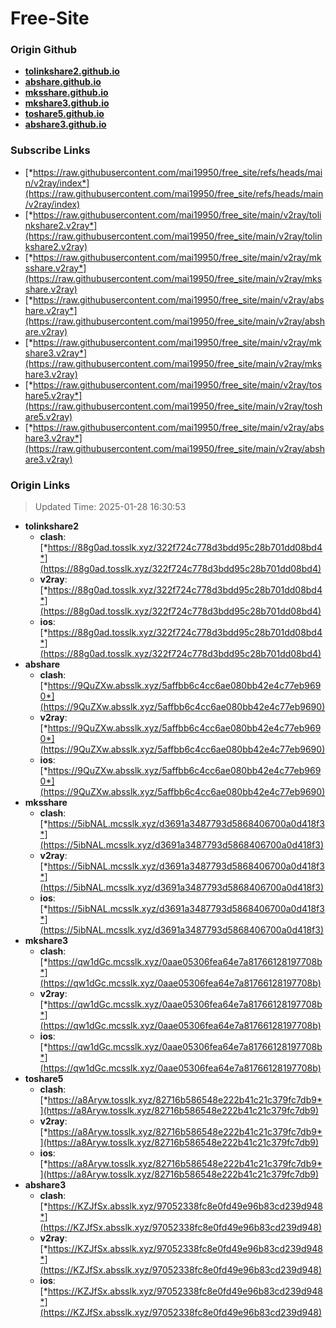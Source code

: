 # Free-Site

### Origin Github

- [**tolinkshare2.github.io**](https://github.com/tolinkshare2/tolinkshare2.github.io)
- [**abshare.github.io**](https://github.com/abshare/abshare.github.io)
- [**mksshare.github.io**](https://github.com/mksshare/mksshare.github.io)
- [**mkshare3.github.io**](https://github.com/mkshare3/mkshare3.github.io)
- [**toshare5.github.io**](https://github.com/toshare5/toshare5.github.io)
- [**abshare3.github.io**](https://github.com/abshare3/abshare3.github.io)

### Subscribe Links

- [*https://raw.githubusercontent.com/mai19950/free_site/refs/heads/main/v2ray/index*](https://raw.githubusercontent.com/mai19950/free_site/refs/heads/main/v2ray/index)
- [*https://raw.githubusercontent.com/mai19950/free_site/main/v2ray/tolinkshare2.v2ray*](https://raw.githubusercontent.com/mai19950/free_site/main/v2ray/tolinkshare2.v2ray)
- [*https://raw.githubusercontent.com/mai19950/free_site/main/v2ray/mksshare.v2ray*](https://raw.githubusercontent.com/mai19950/free_site/main/v2ray/mksshare.v2ray)
- [*https://raw.githubusercontent.com/mai19950/free_site/main/v2ray/abshare.v2ray*](https://raw.githubusercontent.com/mai19950/free_site/main/v2ray/abshare.v2ray)
- [*https://raw.githubusercontent.com/mai19950/free_site/main/v2ray/mkshare3.v2ray*](https://raw.githubusercontent.com/mai19950/free_site/main/v2ray/mkshare3.v2ray)
- [*https://raw.githubusercontent.com/mai19950/free_site/main/v2ray/toshare5.v2ray*](https://raw.githubusercontent.com/mai19950/free_site/main/v2ray/toshare5.v2ray)
- [*https://raw.githubusercontent.com/mai19950/free_site/main/v2ray/abshare3.v2ray*](https://raw.githubusercontent.com/mai19950/free_site/main/v2ray/abshare3.v2ray)

### Origin Links

> Updated Time: 2025-01-28 16:30:53

- **tolinkshare2**
  - **clash**: [*https://88g0ad.tosslk.xyz/322f724c778d3bdd95c28b701dd08bd4*](https://88g0ad.tosslk.xyz/322f724c778d3bdd95c28b701dd08bd4)
  - **v2ray**: [*https://88g0ad.tosslk.xyz/322f724c778d3bdd95c28b701dd08bd4*](https://88g0ad.tosslk.xyz/322f724c778d3bdd95c28b701dd08bd4)
  - **ios**: [*https://88g0ad.tosslk.xyz/322f724c778d3bdd95c28b701dd08bd4*](https://88g0ad.tosslk.xyz/322f724c778d3bdd95c28b701dd08bd4)
- **abshare**
  - **clash**: [*https://9QuZXw.absslk.xyz/5affbb6c4cc6ae080bb42e4c77eb9690*](https://9QuZXw.absslk.xyz/5affbb6c4cc6ae080bb42e4c77eb9690)
  - **v2ray**: [*https://9QuZXw.absslk.xyz/5affbb6c4cc6ae080bb42e4c77eb9690*](https://9QuZXw.absslk.xyz/5affbb6c4cc6ae080bb42e4c77eb9690)
  - **ios**: [*https://9QuZXw.absslk.xyz/5affbb6c4cc6ae080bb42e4c77eb9690*](https://9QuZXw.absslk.xyz/5affbb6c4cc6ae080bb42e4c77eb9690)
- **mksshare**
  - **clash**: [*https://5ibNAL.mcsslk.xyz/d3691a3487793d5868406700a0d418f3*](https://5ibNAL.mcsslk.xyz/d3691a3487793d5868406700a0d418f3)
  - **v2ray**: [*https://5ibNAL.mcsslk.xyz/d3691a3487793d5868406700a0d418f3*](https://5ibNAL.mcsslk.xyz/d3691a3487793d5868406700a0d418f3)
  - **ios**: [*https://5ibNAL.mcsslk.xyz/d3691a3487793d5868406700a0d418f3*](https://5ibNAL.mcsslk.xyz/d3691a3487793d5868406700a0d418f3)
- **mkshare3**
  - **clash**: [*https://qw1dGc.mcsslk.xyz/0aae05306fea64e7a81766128197708b*](https://qw1dGc.mcsslk.xyz/0aae05306fea64e7a81766128197708b)
  - **v2ray**: [*https://qw1dGc.mcsslk.xyz/0aae05306fea64e7a81766128197708b*](https://qw1dGc.mcsslk.xyz/0aae05306fea64e7a81766128197708b)
  - **ios**: [*https://qw1dGc.mcsslk.xyz/0aae05306fea64e7a81766128197708b*](https://qw1dGc.mcsslk.xyz/0aae05306fea64e7a81766128197708b)
- **toshare5**
  - **clash**: [*https://a8Aryw.tosslk.xyz/82716b586548e222b41c21c379fc7db9*](https://a8Aryw.tosslk.xyz/82716b586548e222b41c21c379fc7db9)
  - **v2ray**: [*https://a8Aryw.tosslk.xyz/82716b586548e222b41c21c379fc7db9*](https://a8Aryw.tosslk.xyz/82716b586548e222b41c21c379fc7db9)
  - **ios**: [*https://a8Aryw.tosslk.xyz/82716b586548e222b41c21c379fc7db9*](https://a8Aryw.tosslk.xyz/82716b586548e222b41c21c379fc7db9)
- **abshare3**
  - **clash**: [*https://KZJfSx.absslk.xyz/97052338fc8e0fd49e96b83cd239d948*](https://KZJfSx.absslk.xyz/97052338fc8e0fd49e96b83cd239d948)
  - **v2ray**: [*https://KZJfSx.absslk.xyz/97052338fc8e0fd49e96b83cd239d948*](https://KZJfSx.absslk.xyz/97052338fc8e0fd49e96b83cd239d948)
  - **ios**: [*https://KZJfSx.absslk.xyz/97052338fc8e0fd49e96b83cd239d948*](https://KZJfSx.absslk.xyz/97052338fc8e0fd49e96b83cd239d948)
